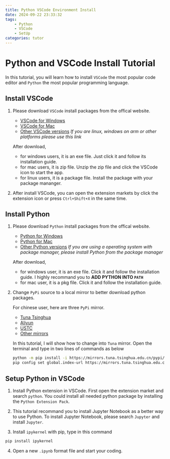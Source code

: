 ```yaml
---
title: Python VSCode Environment Install
date: 2024-09-22 23:33:32
tags:
    - Python
    - VSCode
    - SetUp
categories: tutor
---
```


# Python and VSCode Install Tutorial
In this tutorial, you will learn how to install ``VSCode`` the most popular code editor and ``Python`` the most popular programming language.

## Install VSCode
1. Please download ``VSCode`` install packages from the offical website.
    - [VSCode for Windows]("https://code.visualstudio.com/sha/download?build=stable&os=win32-x64-user")
    - [VSCode for Mac]("https://code.visualstudio.com/sha/download?build=stable&os=darwin-universal")
    - [Other VSCode versions]("https://code.visualstudio.com/Download")
    _If you are linux, windows on arm or other platforms please use this link_

    After download,
    - for windows users, it is an exe file. Just click it and follow its installation guide.
    - for mac users, it is  zip file. Unzip the zip file and click the VSCode icon to start the app.
    - for linux users, it is a package file. Install the package with your package mananger.

2. After install VSCode, you can open the extension markets by click the extension icon or press ``Ctrl+Shift+X`` in the same time.

## Install Python
1. Please download ``Python`` install packages from the offical website.
    - [Python for Windows]("https://www.python.org/ftp/python/3.12.6/python-3.12.6-amd64.exe")
    - [Python for Mac]("https://www.python.org/ftp/python/3.12.6/python-3.12.6-macos11.pkg")
    - [Other Python versions]("https://www.python.org/downloads/release/python-3126/")
    _If you are using a operating system with package manager, please install Python from the package manager_

    After download,
    - for windows user, it is an exe file. Click it and follow the installation guide. I highly recommand you to **ADD PYTHON INTO ``PATH``**
    - for mac user, it is a pkg file. Click it and follow the installation guide.

2. Change ``PyPi`` source to a local mirror to better download python packages.

    For chinese user, here are three ``PyPi`` mirror.

    - [Tuna Tsinghua]("https://mirrors.tuna.tsinghua.edu.cn/help/pypi/")
    - [Aliyun]("https://developer.aliyun.com/mirror/pypi?spm=a2c6h.13651102.0.0.514f1b11JxB4w1")
    - [USTC]("https://mirrors.ustc.edu.cn/help/pypi.html")
    - [Other mirrors]("https://lug.org.cn/doku.php?id=china-edu-open-source-mirrors")

    In this tutorial, I will show how to change into ``Tuna`` mirror. Open the terminal and type in two lines of commands as below
    ```bash
    python -m pip install -i https://mirrors.tuna.tsinghua.edu.cn/pypi/web/simple --upgrade pip
    pip config set global.index-url https://mirrors.tuna.tsinghua.edu.cn/pypi/web/simple
    ```

## Setup Python in VSCode

1. Install Python extension in VSCode. First open the extension market and search ``python``. You could install all needed python package by installing the ``Python Extension Pack``.

2. This tutorial recommand you to install Jupyter Notebook as a better way to use Python. To install Jupyter Notebook, please search ``Jupyter`` and install ``Jupyter``.

3. Install ``ipykernel`` with pip, type in this command
```bash
pip install ipykernel
```

4. Open a new ``.ipynb`` format file and start your coding.
